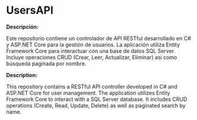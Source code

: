# UsersAPI

**Descripción:**

Este repositorio contiene un controlador de API RESTful desarrollado en C# y ASP.NET Core para la gestión de usuarios. La aplicación utiliza Entity Framework Core para interactuar con una base de datos SQL Server. Incluye operaciones CRUD (Crear, Leer, Actualizar, Eliminar) así como búsqueda paginada por nombre.

**Description:**

This repository contains a RESTful API controller developed in C# and ASP.NET Core for user management. The application utilizes Entity Framework Core to interact with a SQL Server database. It includes CRUD operations (Create, Read, Update, Delete) as well as paginated search by name.
